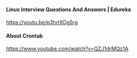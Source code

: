 #### Linux Interview Questions And Answers | Edureka

https://youtu.be/p3tvtXOg5rg

#### About Crontab

https://www.youtube.com/watch?v=QZJ1drMQz1A

